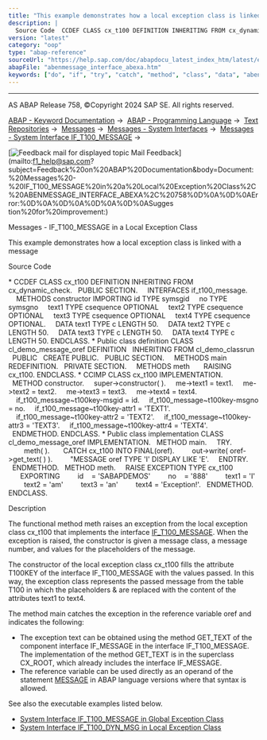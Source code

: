 ```yaml
---
title: "This example demonstrates how a local exception class is linked with a message"
description: |
  Source Code  CCDEF CLASS cx_t100 DEFINITION INHERITING FROM cx_dynamic_check. PUBLIC SECTION. INTERFACES if_t100_message. METHODS constructor IMPORTING id TYPE symsgid no TYPE symsgno text1 TYPE csequence OPTIONAL text2 TYPE csequence OPTIONAL text3 TYPE csequence OPTIONAL text4 TYPE csequenc
version: "latest"
category: "oop"
type: "abap-reference"
sourceUrl: "https://help.sap.com/doc/abapdocu_latest_index_htm/latest/en-US/abenmessage_interface_abexa.htm"
abapFile: "abenmessage_interface_abexa.htm"
keywords: ["do", "if", "try", "catch", "method", "class", "data", "abenmessage", "interface", "abexa"]
---
```


* * *

AS ABAP Release 758, ©Copyright 2024 SAP SE. All rights reserved.

[ABAP - Keyword Documentation](https://help.sap.com/doc/abapdocu_latest_index_htm/latest/en-US/abenabap.htm) →  [ABAP - Programming Language](https://help.sap.com/doc/abapdocu_latest_index_htm/latest/en-US/abenabap_reference.htm) →  [Text Repositories](https://help.sap.com/doc/abapdocu_latest_index_htm/latest/en-US/abenabap_texts.htm) →  [Messages](https://help.sap.com/doc/abapdocu_latest_index_htm/latest/en-US/abenabap_messages.htm) →  [Messages - System Interfaces](https://help.sap.com/doc/abapdocu_latest_index_htm/latest/en-US/abenmessage_interfaces.htm) →  [Messages - System Interface IF\_T100\_MESSAGE](https://help.sap.com/doc/abapdocu_latest_index_htm/latest/en-US/abenif_t100_message.htm) → 

 [![](Mail.gif?object=Mail.gif "Feedback mail for displayed topic") Mail Feedback](mailto:f1_help@sap.com?subject=Feedback%20on%20ABAP%20Documentation&body=Document:%20Messages%20-%20IF_T100_MESSAGE%20in%20a%20Local%20Exception%20Class%2C%20ABENMESSAGE_INTERFACE_ABEXA%2C%20758%0D%0A%0D%0AError:%0D%0A%0D%0A%0D%0A%0D%0ASugges
tion%20for%20improvement:)

Messages - IF\_T100\_MESSAGE in a Local Exception Class

This example demonstrates how a local exception class is linked with a message

Source Code   

\* CCDEF
CLASS cx\_t100 DEFINITION INHERITING FROM cx\_dynamic\_check.
  PUBLIC SECTION.
    INTERFACES if\_t100\_message.
    METHODS constructor IMPORTING id TYPE symsgid
    no TYPE symsgno
    text1 TYPE csequence OPTIONAL
    text2 TYPE csequence OPTIONAL
    text3 TYPE csequence OPTIONAL
    text4 TYPE csequence OPTIONAL.
    DATA text1 TYPE c LENGTH 50.
    DATA text2 TYPE c LENGTH 50.
    DATA text3 TYPE c LENGTH 50.
    DATA text4 TYPE c LENGTH 50.
ENDCLASS.
\* Public class definition
CLASS cl\_demo\_message\_oref DEFINITION
  INHERITING FROM cl\_demo\_classrun
  PUBLIC
  CREATE PUBLIC.
  PUBLIC SECTION.
    METHODS main REDEFINITION.
  PRIVATE SECTION.
    METHODS meth
      RAISING cx\_t100.
ENDCLASS.
\* CCIMP
CLASS cx\_t100 IMPLEMENTATION.
  METHOD constructor.
    super->constructor( ).
    me->text1 = text1.
    me->text2 = text2.
    me->text3 = text3.
    me->text4 = text4.
    if\_t100\_message~t100key-msgid = id.
    if\_t100\_message~t100key-msgno = no.
    if\_t100\_message~t100key-attr1 = 'TEXT1'.
    if\_t100\_message~t100key-attr2 = 'TEXT2'.
    if\_t100\_message~t100key-attr3 = 'TEXT3'.
    if\_t100\_message~t100key-attr4 = 'TEXT4'.
  ENDMETHOD.
ENDCLASS.
\* Public class implementation
CLASS cl\_demo\_message\_oref IMPLEMENTATION.
  METHOD main.
    TRY.
        meth( ).
      CATCH cx\_t100 INTO FINAL(oref).
        out->write( oref->get\_text( ) ).
        "MESSAGE oref TYPE 'I' DISPLAY LIKE 'E'.
    ENDTRY.
  ENDMETHOD.
  METHOD meth.
    RAISE EXCEPTION TYPE cx\_t100
      EXPORTING
        id    = 'SABAPDEMOS'
        no    = '888'
        text1 = 'I'
        text2 = 'am'
        text3 = 'an'
        text4 = 'Exception!'.
  ENDMETHOD.
ENDCLASS.

Description   

The functional method meth raises an exception from the local exception class cx\_t100 that implements the interface [IF\_T100\_MESSAGE](https://help.sap.com/doc/abapdocu_latest_index_htm/latest/en-US/abenif_t100_message.htm). When the exception is raised, the constructor is given a message class, a message number, and values for the placeholders of the message.

The constructor of the local exception class cx\_t100 fills the attribute T100KEY of the interface IF\_T100\_MESSAGE with the values passed. In this way, the exception class represents the passed message from the table T100 in which the placeholders & are replaced with the content of the attributes text1 to text4.

The method main catches the exception in the reference variable oref and indicates the following:

-   The exception text can be obtained using the method GET\_TEXT of the component interface IF\_MESSAGE in the interface IF\_T100\_MESSAGE. The implementation of the method GET\_TEXT is in the superclass CX\_ROOT, which already includes the interface IF\_MESSAGE.
-   The reference variable can be used directly as an operand of the statement [MESSAGE](https://help.sap.com/doc/abapdocu_latest_index_htm/latest/en-US/abapmessage.htm) in ABAP language versions where that syntax is allowed.

See also the executable examples listed below.

-   [System Interface IF\_T100\_MESSAGE in Global Exception Class](https://help.sap.com/doc/abapdocu_latest_index_htm/latest/en-US/abenmessage_interface_global_abexa.htm)
-   [System Interface IF\_T100\_DYN\_MSG in Local Exception Class](https://help.sap.com/doc/abapdocu_latest_index_htm/latest/en-US/abenraise_message_abexa.htm)